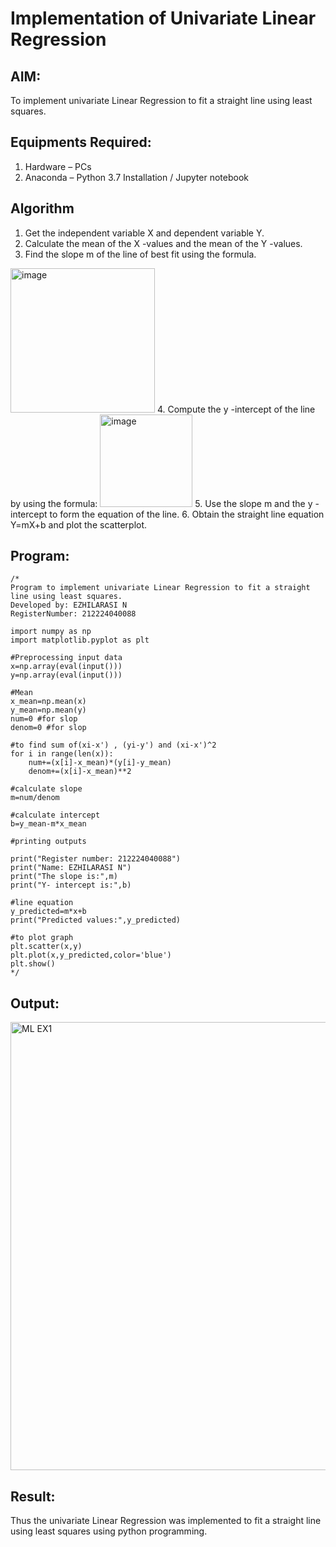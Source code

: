 # Implementation of Univariate Linear Regression
## AIM:
To implement univariate Linear Regression to fit a straight line using least squares.

## Equipments Required:
1. Hardware – PCs
2. Anaconda – Python 3.7 Installation / Jupyter notebook

## Algorithm
1. Get the independent variable X and dependent variable Y.
2. Calculate the mean of the X -values and the mean of the Y -values.
3. Find the slope m of the line of best fit using the formula. 
<img width="231" alt="image" src="https://user-images.githubusercontent.com/93026020/192078527-b3b5ee3e-992f-46c4-865b-3b7ce4ac54ad.png">
4. Compute the y -intercept of the line by using the formula:
<img width="148" alt="image" src="https://user-images.githubusercontent.com/93026020/192078545-79d70b90-7e9d-4b85-9f8b-9d7548a4c5a4.png">
5. Use the slope m and the y -intercept to form the equation of the line.
6. Obtain the straight line equation Y=mX+b and plot the scatterplot.

## Program:
```
/*
Program to implement univariate Linear Regression to fit a straight line using least squares.
Developed by: EZHILARASI N
RegisterNumber: 212224040088

import numpy as np
import matplotlib.pyplot as plt

#Preprocessing input data
x=np.array(eval(input()))
y=np.array(eval(input()))

#Mean
x_mean=np.mean(x)
y_mean=np.mean(y)
num=0 #for slop
denom=0 #for slop

#to find sum of(xi-x') , (yi-y') and (xi-x')^2
for i in range(len(x)):
    num+=(x[i]-x_mean)*(y[i]-y_mean)
    denom+=(x[i]-x_mean)**2
    
#calculate slope
m=num/denom

#calculate intercept
b=y_mean-m*x_mean

#printing outputs

print("Register number: 212224040088")
print("Name: EZHILARASI N")
print("The slope is:",m)
print("Y- intercept is:",b)

#line equation 
y_predicted=m*x+b
print("Predicted values:",y_predicted)

#to plot graph
plt.scatter(x,y)
plt.plot(x,y_predicted,color='blue')
plt.show() 
*/
```

## Output:
<img width="938" height="717" alt="ML EX1" src="https://github.com/user-attachments/assets/ebd475aa-9722-4500-926c-f4737be06319" />



## Result:
Thus the univariate Linear Regression was implemented to fit a straight line using least squares using python programming.
